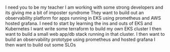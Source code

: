 I need you to be my teacher
I am working with some strong developers and its giving me a bit of imposter syndrome
They want to build out an observability platform for apps running in EKS using prometheus and AWS hosted grafana. 
I need to start by learning the ins and outs of EKS and Kubernetes
I want write some terraform to build my own EKS cluster
I then want to build a small web app/db stack running in that cluster. 
I then want to build an observability prototype using prometheus and hosted grafana
I then want to build out some SLOs 

